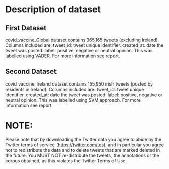 # Description of dataset

## First Dataset
covid_vaccine_Global dataset contains 365,165 tweets (excluding Ireland). Columns included are:
tweet_id:  tweet unique identifier.
created_at: date the tweet was posted.
label: positive, negative or neutral opinion. This was labelled using VADER. For more information see report.

## Second Dataset
covid_vaccine_Ireland dataset contains 155,950 irish tweets (posted by residents in Ireland). Columns included are:
tweet_id:  tweet unique identifier.
created_at: date the tweet was posted.
label: positive, negative or neutral opinion. This was labelled using SVM approach. For more information see report.


# **NOTE**:
Please note that by downloading the Twitter data you agree to abide
by the Twitter terms of service (https://twitter.com/tos),
and in particular you agree not to redistribute the data
and to delete tweets that are marked deleted in the future.
You MUST NOT re-distribute the tweets, the annotations or the corpus obtained,
as this violates the Twitter Terms of Use.
